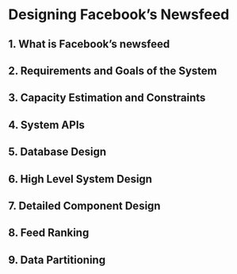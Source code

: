 # Designing Facebook’s Newsfeed

## 1. What is Facebook’s newsfeed

## 2. Requirements and Goals of the System

## 3. Capacity Estimation and Constraints

## 4. System APIs

## 5. Database Design

## 6. High Level System Design

## 7. Detailed Component Design

## 8. Feed Ranking

## 9. Data Partitioning